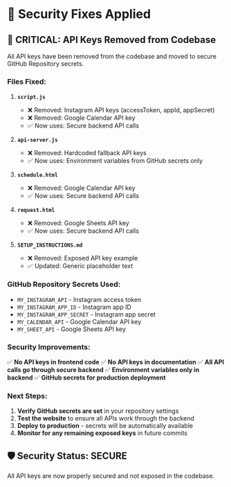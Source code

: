 # 🔐 Security Fixes Applied

## 🚨 **CRITICAL: API Keys Removed from Codebase**

All API keys have been removed from the codebase and moved to secure GitHub Repository secrets.

### **Files Fixed:**

1. **`script.js`**
   - ❌ Removed: Instagram API keys (accessToken, appId, appSecret)
   - ❌ Removed: Google Calendar API key
   - ✅ Now uses: Secure backend API calls

2. **`api-server.js`**
   - ❌ Removed: Hardcoded fallback API keys
   - ✅ Now uses: Environment variables from GitHub secrets only

3. **`schedule.html`**
   - ❌ Removed: Google Calendar API key
   - ✅ Now uses: Secure backend API calls

4. **`request.html`**
   - ❌ Removed: Google Sheets API key
   - ✅ Now uses: Secure backend API calls

5. **`SETUP_INSTRUCTIONS.md`**
   - ❌ Removed: Exposed API key example
   - ✅ Updated: Generic placeholder text

### **GitHub Repository Secrets Used:**

- `MY_INSTAGRAM_API` - Instagram access token
- `MY_INSTAGRAM_APP_ID` - Instagram app ID  
- `MY_INSTAGRAM_APP_SECRET` - Instagram app secret
- `MY_CALENDAR_API` - Google Calendar API key
- `MY_SHEET_API` - Google Sheets API key

### **Security Improvements:**

✅ **No API keys in frontend code**
✅ **No API keys in documentation**
✅ **All API calls go through secure backend**
✅ **Environment variables only in backend**
✅ **GitHub secrets for production deployment**

### **Next Steps:**

1. **Verify GitHub secrets are set** in your repository settings
2. **Test the website** to ensure all APIs work through the backend
3. **Deploy to production** - secrets will be automatically available
4. **Monitor for any remaining exposed keys** in future commits

## 🛡️ **Security Status: SECURE**

All API keys are now properly secured and not exposed in the codebase.
